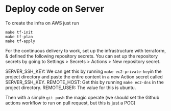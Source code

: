 # Deploy code on Server 
To create the infra on AWS just run 
```
make tf-init 
make tf-plan 
make tf-apply 
```

For the continuous delivery to work, set up the infrastructure with terraform, & defined the following repository secrets. You can set up the repository secrets by going to Settings > Secrets > Actions > New repository secret.

SERVER_SSH_KEY: We can get this by running `make ec2-private-key`in the project directory and paste the entire content in a new Action secret called SERVER_SSH_KEY.
REMOTE_HOST: Get this by running `make ec2-dns` in the project directory.
REMOTE_USER: The value for this is ubuntu.


Then with a simple `git push` the magic operate (we should set the Github actions workflow to run on pull request, but this is just a POC)